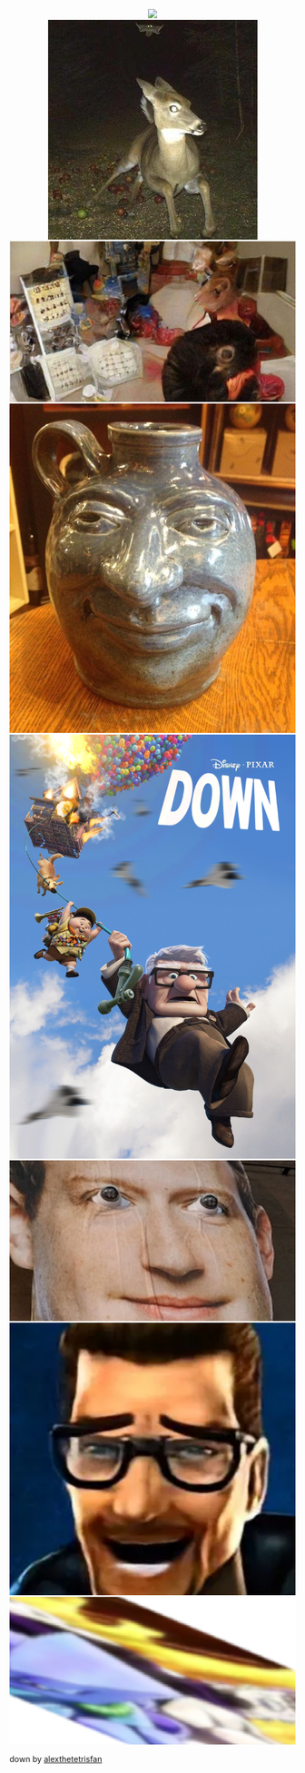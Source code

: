 <p align="center" style="width=600; height=100;">
  <img src="https://avatars.githubusercontent.com/u/41675181?v=4"/>
  <br>
  <img src="./intense.jpg"/>
  <br>
  <img src="./name on thing.jpg"/>
  <br>
  <img src="./pot_of_greed.webp"/>
  <br>
  <img src="./down.png"/>
  <br>
  <img src="./privacy.jpeg"/>
  <br>
  <img src="./gordon.webp" width="1440" height="480"/>
  <br>
  <img src="./jojo.png" width="1600" height="260" style="image-rendering: pixelated;">
<p>

<span>down by <a href="https://www.deviantart.com/alexthetetrisfan/gallery">alexthetetrisfan</a></span>
